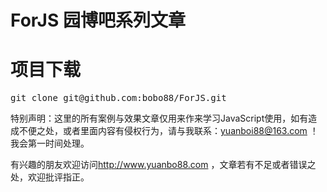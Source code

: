 # ForJS 园博吧系列文章

<h1>项目下载</h1>
<pre>git clone git@github.com:bobo88/ForJS.git</pre>

特别声明：这里的所有案例与效果文章仅用来作来学习JavaScript使用，如有造成不便之处，或者里面内容有侵权行为，请与我联系：yuanboi88@163.com ！我会第一时间处理。

有兴趣的朋友欢迎访问<a href="http://www.yuanbo88.com">http://www.yuanbo88.com</a> ，文章若有不足或者错误之处，欢迎批评指正。
